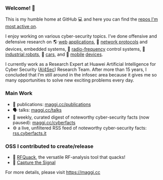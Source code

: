 ### Welcome! 🏡

This is my humble home at GitHub 💻 and here you can find the [repos I'm most active on](https://github.com/phretor?tab=repositories).

I enjoy working on various cyber-security topics. I’ve done offensive and defensive research on 🌎 [web](https://maggi.cc/publication/nikiforakis_strangerdanger_2014/) [applications](https://maggi.cc/publication/unruh_joernphp_2017/), 🔗 [network protocols](https://maggi.cc/publication/maggi_mqttwp_tr_2018/) and devices, embedded systems, 📡 [radio-frequency](https://maggi.cc/publication/maggi_industrialradios_2019/) control systems, 🤖 [industrial robots](https://robosec.org), 🚗 [cars](https://maggi.cc/publication/palanca_candos_2017/), and 📱 [mobile](https://maggi.cc/publication/zheng_greateatlon_2016/) [devices](https://maggi.cc/publication/falsina_grabnrun_2015/).

I currently work as a Research Expert at Huawei Artificial Intelligence for Cyber Security ([AI4Sec](https://ai4sec.net)) Research Team. After more than 15 years, I concluded that I’m still around in the infosec area because it gives me so many opportunities to solve new exciting problems every day.

### Main Work

- 📄 publications: [maggi.cc/publications](https://maggi.cc/publications)
- 🗣 talks: [maggi.cc/talks](https://maggi.cc/talks)
- 💌 weekly, curated digest of noteworthy cyber-security facts (now paused): [maggi.cc/cyberfacts](https://maggi.cc/cyberfacts)
- ⚙️ a live, unfiltered RSS feed of noteworthy cyber-security facts: [rss.cyberfacts.it](https://rss.cyberfacts.it)

### OSS I contributed to create/release

- 📡 [RFQuack](https://github.com/rfquack), the versatile RF-analysis tool that quacks! 
- 📶 [Capture the Signal](https://github.com/capturethesignal)

For more details, please visit https://maggi.cc
